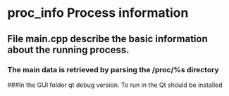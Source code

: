 # proc_info Process information 

## File main.cpp describe the basic information about the running process.
### The main data is retrieved by parsing the /proc/%s directory


###In the GUI folder qt debug version. To run in the Qt should be installed 
